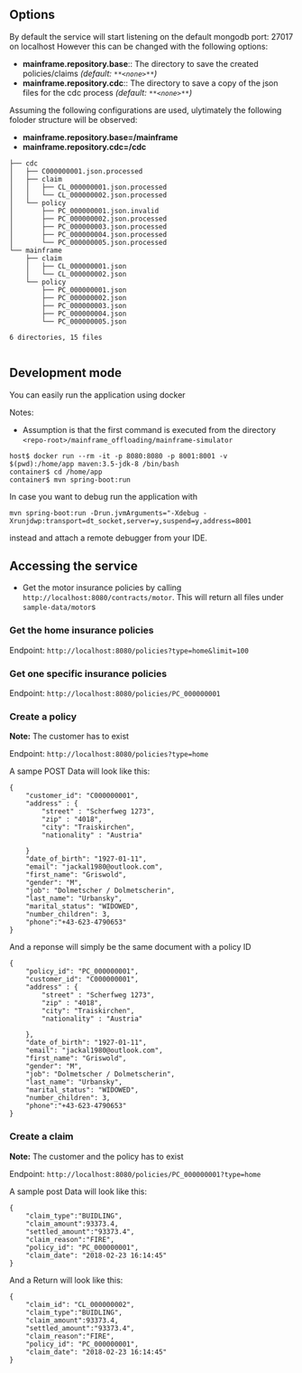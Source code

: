 ## Options

 By default the service will start listening on the default mongodb port: 27017 on localhost
 However this can be changed with the following options:

  - **mainframe.repository.base**:: The directory to save the created policies/claims *(default: `**<none>**`)*
  - **mainframe.repository.cdc**:: The directory to save a copy of the json files for the cdc process *(default: `**<none>**`)* 


Assuming the following configurations are used, ulytimately the following foloder structure will be observed:

- **mainframe.repository.base=/mainframe**
- **mainframe.repository.cdc=/cdc**

```
├── cdc
│   ├── C000000001.json.processed
│   ├── claim
│   │   ├── CL_000000001.json.processed
│   │   └── CL_000000002.json.processed
│   └── policy
│       ├── PC_000000001.json.invalid
│       ├── PC_000000002.json.processed
│       ├── PC_000000003.json.processed
│       ├── PC_000000004.json.processed
│       └── PC_000000005.json.processed
└── mainframe
    ├── claim
    │   ├── CL_000000001.json
    │   └── CL_000000002.json
    └── policy
        ├── PC_000000001.json
        ├── PC_000000002.json
        ├── PC_000000003.json
        ├── PC_000000004.json
        └── PC_000000005.json

6 directories, 15 files


```

## Development mode

You can easily run the application using docker

Notes:
* Assumption is that the first command is executed from the directory `<repo-root>/mainframe_offloading/mainframe-simulator`

```
host$ docker run --rm -it -p 8080:8080 -p 8001:8001 -v $(pwd):/home/app maven:3.5-jdk-8 /bin/bash
container$ cd /home/app
container$ mvn spring-boot:run
```
In case you want to debug run the application with

```
mvn spring-boot:run -Drun.jvmArguments="-Xdebug -Xrunjdwp:transport=dt_socket,server=y,suspend=y,address=8001
```

instead and attach a remote debugger from your IDE.

## Accessing the service

* Get the motor insurance policies by calling `http://localhost:8080/contracts/motor`. This will return all files under `sample-data/motor`s


### Get the home insurance policies

Endpoint: `http://localhost:8080/policies?type=home&limit=100`


### Get one specific insurance policies

Endpoint: `http://localhost:8080/policies/PC_000000001`


### Create a policy

**Note:** The customer has to exist

Endpoint: `http://localhost:8080/policies?type=home`

A sampe POST Data will look like this:

```
{
    "customer_id": "C000000001",
    "address" : {
        "street" : "Scherfweg 1273",
        "zip" : "4018",
        "city": "Traiskirchen",
        "nationality" : "Austria"

    }
    "date_of_birth": "1927-01-11",
    "email": "jackal1980@outlook.com",
    "first_name": "Griswold",
    "gender": "M",
    "job": "Dolmetscher / Dolmetscherin",
    "last_name": "Urbansky",
    "marital_status": "WIDOWED",
    "number_children": 3,
    "phone":"+43-623-4790653"
}

```

And a reponse will simply be the same document with a policy ID

 ```
 {
     "policy_id": "PC_000000001",
     "customer_id": "C000000001",
     "address" : {
         "street" : "Scherfweg 1273",
         "zip" : "4018",
         "city": "Traiskirchen",
         "nationality" : "Austria"
 
     },
     "date_of_birth": "1927-01-11",
     "email": "jackal1980@outlook.com",
     "first_name": "Griswold",
     "gender": "M",
     "job": "Dolmetscher / Dolmetscherin",
     "last_name": "Urbansky",
     "marital_status": "WIDOWED",
     "number_children": 3,
     "phone":"+43-623-4790653"
 }
 
 ```

### Create a claim

**Note:** The customer and the policy has to exist

Endpoint: `http://localhost:8080/policies/PC_000000001?type=home`

A sample post Data will look like this:

```
{
    "claim_type":"BUIDLING",
    "claim_amount":93373.4,
    "settled_amount":"93373.4",
    "claim_reason":"FIRE",
    "policy_id": "PC_000000001",
    "claim_date": "2018-02-23 16:14:45"
}
```


And a Return will look like this:

```
{
    "claim_id": "CL_000000002",
    "claim_type":"BUIDLING",
    "claim_amount":93373.4,
    "settled_amount":"93373.4",
    "claim_reason":"FIRE",
    "policy_id": "PC_000000001",
    "claim_date": "2018-02-23 16:14:45"
}
```
